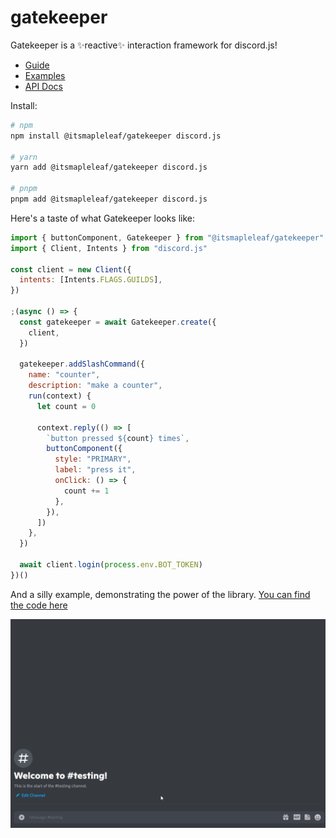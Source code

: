 # gatekeeper

Gatekeeper is a ✨reactive✨ interaction framework for discord.js!

- [Guide](./docs/guide.md)
- [Examples](./packages/playground/src/commands)
- [API Docs](https://itsmapleleaf.github.io/gatekeeper/api/)

Install:

```sh
# npm
npm install @itsmapleleaf/gatekeeper discord.js

# yarn
yarn add @itsmapleleaf/gatekeeper discord.js

# pnpm
pnpm add @itsmapleleaf/gatekeeper discord.js
```

Here's a taste of what Gatekeeper looks like:

```js
import { buttonComponent, Gatekeeper } from "@itsmapleleaf/gatekeeper"
import { Client, Intents } from "discord.js"

const client = new Client({
  intents: [Intents.FLAGS.GUILDS],
})

;(async () => {
  const gatekeeper = await Gatekeeper.create({
    client,
  })

  gatekeeper.addSlashCommand({
    name: "counter",
    description: "make a counter",
    run(context) {
      let count = 0

      context.reply(() => [
        `button pressed ${count} times`,
        buttonComponent({
          style: "PRIMARY",
          label: "press it",
          onClick: () => {
            count += 1
          },
        }),
      ])
    },
  })

  await client.login(process.env.BOT_TOKEN)
})()
```

And a silly example, demonstrating the power of the library. [You can find the code here](./packages/playground/src/commands/counter-factory.ts)

![showcase](./showcase.gif)
